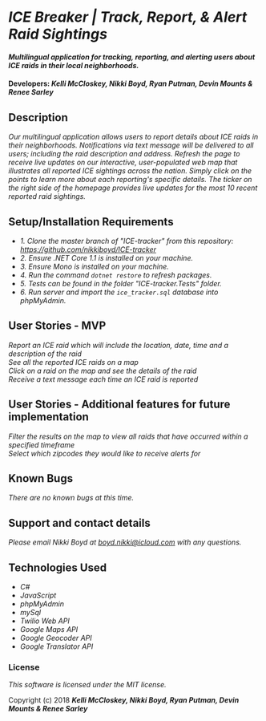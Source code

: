 # _ICE Breaker | Track, Report, & Alert Raid Sightings_

#### _Multilingual application for tracking, reporting, and alerting users about ICE raids in their local neighborhoods._

#### Developers: _**Kelli McCloskey, Nikki Boyd, Ryan Putman, Devin Mounts & Renee Sarley**_

## Description

_Our multilingual application allows users to report details about ICE raids in their neighborhoods. Notifications via text message will be delivered to all users; including the raid description and address. Refresh the page to receive live updates on our interactive, user-populated web map that illustrates all reported ICE sightings across the nation. Simply click on the points to learn more about each reporting's specific details. The ticker on the right side of the homepage provides live updates for the most 10 recent reported raid sightings._<br>

## Setup/Installation Requirements

* _1. Clone the master branch of "ICE-tracker" from this repository: https://github.com/nikkiboyd/ICE-tracker_
* _2. Ensure .NET Core 1.1 is installed on your machine._
* _3. Ensure Mono is installed on your machine._
* _4. Run the command `dotnet restore` to refresh packages._
* _5. Tests can be found in the folder "ICE-tracker.Tests" folder._
* _6. Run server and import the `ice_tracker.sql` database into phpMyAdmin._

## User Stories - MVP

_Report an ICE raid which will include the location, date, time and a description of the raid_<br>
_See all the reported ICE raids on a map_<br>
_Click on a raid on the map and see the details of the raid_<br>
_Receive a text message each time an ICE raid is reported_

## User Stories - Additional features for future implementation

_Filter the results on the map to view all raids that have occurred within a specified timeframe_<br>
_Select which zipcodes they would like to receive alerts for_<br>

## Known Bugs

_There are no known bugs at this time._

## Support and contact details

_Please email Nikki Boyd at boyd.nikki@icloud.com with any questions._

## Technologies Used

* _C#_
* _JavaScript_
* _phpMyAdmin_
* _mySql_
* _Twilio Web API_
* _Google Maps API_
* _Google Geocoder API_
* _Google Translator API_

### License

*This software is licensed under the MIT license.*

Copyright (c) 2018 **_Kelli McCloskey, Nikki Boyd, Ryan Putman, Devin Mounts & Renee Sarley_**

